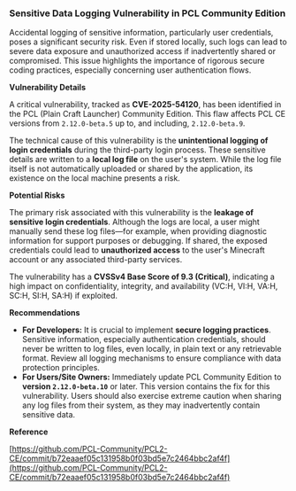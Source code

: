 ### Sensitive Data Logging Vulnerability in PCL Community Edition

Accidental logging of sensitive information, particularly user credentials, poses a significant security risk. Even if stored locally, such logs can lead to severe data exposure and unauthorized access if inadvertently shared or compromised. This issue highlights the importance of rigorous secure coding practices, especially concerning user authentication flows.

**Vulnerability Details**

A critical vulnerability, tracked as **CVE-2025-54120**, has been identified in the PCL (Plain Craft Launcher) Community Edition. This flaw affects PCL CE versions from `2.12.0-beta.5` up to, and including, `2.12.0-beta.9`.

The technical cause of this vulnerability is the **unintentional logging of login credentials** during the third-party login process. These sensitive details are written to a **local log file** on the user's system. While the log file itself is not automatically uploaded or shared by the application, its existence on the local machine presents a risk.

**Potential Risks**

The primary risk associated with this vulnerability is the **leakage of sensitive login credentials**. Although the logs are local, a user might manually send these log files—for example, when providing diagnostic information for support purposes or debugging. If shared, the exposed credentials could lead to **unauthorized access** to the user's Minecraft account or any associated third-party services.

The vulnerability has a **CVSSv4 Base Score of 9.3 (Critical)**, indicating a high impact on confidentiality, integrity, and availability (VC:H, VI:H, VA:H, SC:H, SI:H, SA:H) if exploited.

**Recommendations**

*   **For Developers:** It is crucial to implement **secure logging practices**. Sensitive information, especially authentication credentials, should never be written to log files, even locally, in plain text or any retrievable format. Review all logging mechanisms to ensure compliance with data protection principles.
*   **For Users/Site Owners:** Immediately update PCL Community Edition to **version `2.12.0-beta.10`** or later. This version contains the fix for this vulnerability. Users should also exercise extreme caution when sharing any log files from their system, as they may inadvertently contain sensitive data.

**Reference**

[https://github.com/PCL-Community/PCL2-CE/commit/b72eaaef05c131958b0f03bd5e7c2464bbc2af4f](https://github.com/PCL-Community/PCL2-CE/commit/b72eaaef05c131958b0f03bd5e7c2464bbc2af4f)